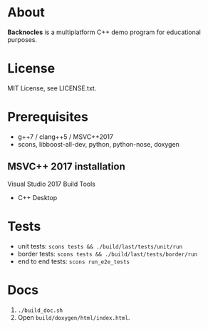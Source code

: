 # About

**Backnocles** is a multiplatform C++ demo program for educational purposes.

# License

MIT License, see LICENSE.txt.

# Prerequisites

- g++7 / clang++5 / MSVC++2017
- scons, libboost-all-dev, python, python-nose, doxygen

## MSVC++ 2017 installation

Visual Studio 2017 Build Tools
- C++ Desktop

# Tests

- unit tests: `scons tests && ./build/last/tests/unit/run`
- border tests: `scons tests && ./build/last/tests/border/run`
- end to end tests: `scons run_e2e_tests`

# Docs

1. `./build_doc.sh`
1. Open `build/doxygen/html/index.html`.
